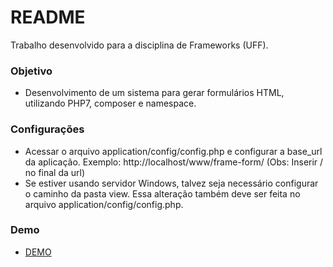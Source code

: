 # README #

Trabalho desenvolvido para a disciplina de Frameworks (UFF).

### Objetivo ###

* Desenvolvimento de um sistema para gerar formulários HTML, utilizando PHP7, composer e namespace.

### Configurações ###

* Acessar o arquivo application/config/config.php e configurar a base_url da aplicação. Exemplo: http://localhost/www/frame-form/      (Obs: Inserir / no final da url) 
* Se estiver usando servidor Windows, talvez seja necessário configurar o caminho da pasta view. Essa alteração também deve ser feita no arquivo application/config/config.php.

### Demo ###

* [DEMO](http://www.uff.peterclayder.com.br/gerador-form/)